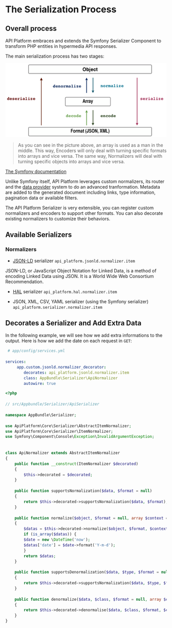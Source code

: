 # The Serialization Process

## Overall process

API Platform embraces and extends the Symfony Serializer Component to transform PHP entities in hypermedia API responses.

The main serialization process has two stages:

![Serializer workflow](images/SerializerWorkflow.png)

> As you can see in the picture above, an array is used as a man in the middle. This way, Encoders will only deal with turning specific formats into arrays and vice versa. The same way, Normalizers will deal with turning specific objects into arrays and vice versa.

[The Symfony documentation](https://symfony.com/doc/current/components/serializer.html)

Unlike Symfony itself, API Platform leverages custom normalizers, its router and the [data provider](data-providers.md) system to do an advanced tranformation. Metadata are added to the generated document including links, type information, pagination data or available filters.

The API Platform Serializer is very extensible, you can register custom normalizers and encoders to support other formats. You can also decorate existing normalizers to customize their behaviors.

## Available Serializers

### Normalizers

* [JSON-LD](https://json-ld.org) serializer
`api_platform.jsonld.normalizer.item`

JSON-LD, or JavaScript Object Notation for Linked Data, is a method of encoding Linked Data using JSON. It is a World Wide Web Consortium Recommendation.

* [HAL](https://en.wikipedia.org/wiki/Hypertext_Application_Language) serializer
`api_platform.hal.normalizer.item`

* JSON, XML, CSV, YAML serializer (using the Symfony serializer)
`api_platform.serializer.normalizer.item`

## Decorates a Serializer and Add Extra Data
In the following example, we will see how we add extra informations to the output.
Here is how we add the date on each request in `GET`:

```yaml
 # app/config/services.yml

services:
     app.custom.jsonld.normalizer_decorator:
        decorates: api_platform.jsonld.normalizer.item
        class: AppBundle\Serializer\ApiNormalizer
        autowire: true
```

```php
<?php

// src/Appbundle/Serializer/ApiSerializer

namespace AppBundle\Serializer;

use ApiPlatform\Core\Serializer\AbstractItemNormalizer;
use ApiPlatform\Core\Serializer\ItemNormalizer;
use Symfony\Component\Console\Exception\InvalidArgumentException;


class ApiNormalizer extends AbstractItemNormalizer
{
    public function __construct(ItemNormalizer $decorated)
    {
        $this->decorated = $decorated;
    }
    
    public function supportsNormalization($data, $format = null)
    {
        return $this->decorated->supportsNormalization($data, $format);
    }
    
    public function normalize($object, $format = null, array $context = [])
    {
        $datas = $this->decorated->normalize($object, $format, $context);
        if (is_array($datas)) {
        $date = new \DateTime('now');
        $datas['date'] = $date->format('Y-m-d');
        }
        return $datas;
    }
    
    public function supportsDenormalization($data, $type, $format = null)
    {
        return $this->decorated->supportsNormalization($data, $type, $format);
    }
    
    public function denormalize($data, $class, $format = null, array $context = [])
    {
        return $this->decorated->denormalise($data, $class, $format, $context);
    }
}
```
